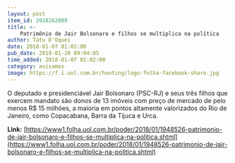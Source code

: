```yaml
---
layout: post
item_id: 2018162009
title: >-
    Patrimônio de Jair Bolsonaro e filhos se multiplica na política
author: Tatu D'Oquei
date: 2018-01-07 01:02:00
pub_date: 2019-01-20 09:04:05
time_added: 2018-01-07 01:02:00
category: avisamos
image: https://f.i.uol.com.br/hunting/logo-folha-facebook-share.jpg
---
```


O deputado e presidenciável Jair Bolsonaro (PSC-RJ) e seus três filhos que exercem mandato são donos de 13 imóveis com preço de mercado de pelo menos R$ 15 milhões, a maioria em pontos altamente valorizados do Rio de Janeiro, como Copacabana, Barra da Tijuca e Urca.

**Link:** [https://www1.folha.uol.com.br/poder/2018/01/1948526-patrimonio-de-jair-bolsonaro-e-filhos-se-multiplica-na-politica.shtml](https://www1.folha.uol.com.br/poder/2018/01/1948526-patrimonio-de-jair-bolsonaro-e-filhos-se-multiplica-na-politica.shtml)


